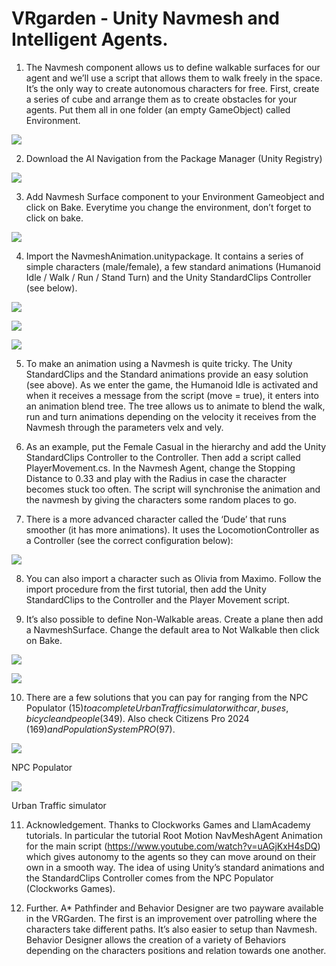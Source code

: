 # VRgarden - Unity Navmesh and Intelligent Agents.

1. The Navmesh component allows us to define walkable surfaces for our agent and we’ll use a script that allows them to walk freely in the space. It’s the only way to create autonomous characters for free. First, create a series of cube and arrange them as to create obstacles for your agents. Put them all in one folder (an empty GameObject) called Environment.

<p align="left"><img src="images/navmesh01.jpg"/></p>

2. Download the AI Navigation from the Package Manager (Unity Registry)

<p align="left"><img src="images/navmesh02.jpg"/></p>

3. Add Navmesh Surface component to your Environment Gameobject and click on Bake. Everytime you change the environment, don’t forget to click on bake.

<p align="left"><img src="images/navmesh03.jpg"/></p>

4. Import the NavmeshAnimation.unitypackage. It contains a series of simple characters (male/female), a few standard animations (Humanoid Idle / Walk / Run / Stand Turn) and the Unity StandardClips Controller (see below).

<p align="left"><img src="images/navmesh04.jpg"/></p>

<p align="left"><img src="images/navmesh04B.jpg"/></p>

<p align="left"><img src="images/navmesh05.jpg"/></p>

5. To make an animation using a Navmesh is quite tricky. The Unity StandardClips and the Standard animations provide an easy solution (see above). As we enter the game, the Humanoid Idle is activated and when it receives a message from the script (move = true), it enters into an animation blend tree. The tree allows us to animate to blend the walk, run and turn animations depending on the velocity it receives from the Navmesh through the parameters velx and vely.

6. As an example, put the Female Casual in the hierarchy and add the Unity StandardClips Controller to the Controller. Then add a script called PlayerMovement.cs. In the Navmesh Agent, change the Stopping Distance to 0.33 and play with the Radius in case the character becomes stuck too often. The script will synchronise the animation and the navmesh by giving the characters some random places to go.

7. There is a more advanced character called the ‘Dude’ that runs smoother (it has more animations). It uses the LocomotionController as a Controller (see the correct configuration below):

<p align="left"><img src="images/navmesh06.jpg"/></p>

8. You can also import a character such as Olivia from Maximo. Follow the import procedure from the first tutorial, then add the Unity StandardClips to the Controller and the Player Movement script.

9. It’s also possible to define Non-Walkable areas. Create a plane then add a NavmeshSurface. Change the default area to Not Walkable then click on Bake.

<p align="left"><img src="images/navmesh07.jpg"/></p>
<p align="left"><img src="images/navmesh08.jpg"/></p>

10. There are a few solutions that you can pay for ranging from the NPC Populator ($15) to a complete Urban Traffic simulator with car, buses, bicycle and people ($349). Also check Citizens Pro 2024 ($169) and Population System PRO ($97).</p>

<p align="left"><img src="images/navmesh09.jpg"/></p>

NPC Populator

<p align="left"><img src="images/navmesh10.jpg"/></p>

Urban Traffic simulator

11. Acknowledgement. Thanks to Clockworks Games and LlamAcademy tutorials. In particular the tutorial Root Motion NavMeshAgent Animation for the main script (https://www.youtube.com/watch?v=uAGjKxH4sDQ) which gives autonomy to the agents so they can move around on their own in a smooth way. The idea of using Unity’s standard animations and the StandardClips Controller comes from the NPC Populator (Clockworks Games).

12. Further. A* Pathfinder and Behavior Designer are two payware available in the VRGarden. The first is an improvement over patrolling where the characters take different paths. It’s also easier to setup than Navmesh. Behavior Designer allows the creation of a variety of Behaviors depending on the characters positions and relation towards one another.

